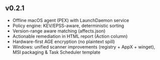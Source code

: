 ## v0.2.1
- Offline macOS agent (PEX) with LaunchDaemon service
- Policy engine: KEV/EPSS-aware, deterministic sorting
- Version-range aware matching (affects.json)
- Actionable remediation in HTML report (Action column)
- Hardware-first AGE encryption (no plaintext spill)
 - Windows: unified scanner improvements (registry + AppX + winget), MSI packaging & Task Scheduler template

